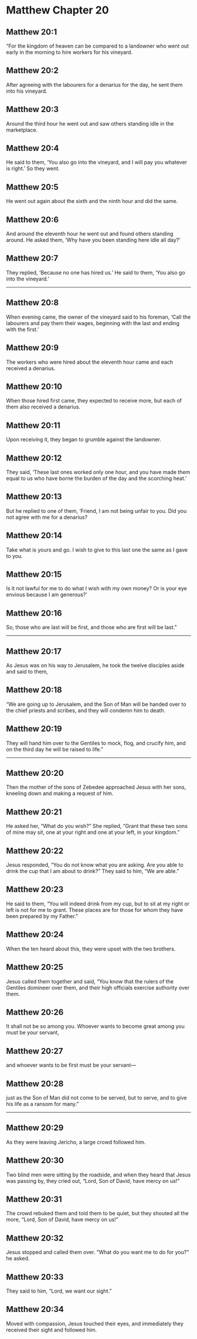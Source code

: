 # Matthew Chapter 20

## Matthew 20:1

“For the kingdom of heaven can be compared to a landowner who went out early in the morning to hire workers for his vineyard.

## Matthew 20:2

After agreeing with the labourers for a denarius for the day, he sent them into his vineyard.

## Matthew 20:3

Around the third hour he went out and saw others standing idle in the marketplace.

## Matthew 20:4

He said to them, ‘You also go into the vineyard, and I will pay you whatever is right.’ So they went.

## Matthew 20:5

He went out again about the sixth and the ninth hour and did the same.

## Matthew 20:6

And around the eleventh hour he went out and found others standing around. He asked them, ‘Why have you been standing here idle all day?’

## Matthew 20:7

They replied, ‘Because no one has hired us.’ He said to them, ‘You also go into the vineyard.’

---

## Matthew 20:8

When evening came, the owner of the vineyard said to his foreman, ‘Call the labourers and pay them their wages, beginning with the last and ending with the first.’

## Matthew 20:9

The workers who were hired about the eleventh hour came and each received a denarius.

## Matthew 20:10

When those hired first came, they expected to receive more, but each of them also received a denarius.

## Matthew 20:11

Upon receiving it, they began to grumble against the landowner.

## Matthew 20:12

They said, ‘These last ones worked only one hour, and you have made them equal to us who have borne the burden of the day and the scorching heat.’

## Matthew 20:13

But he replied to one of them, ‘Friend, I am not being unfair to you. Did you not agree with me for a denarius?

## Matthew 20:14

Take what is yours and go. I wish to give to this last one the same as I gave to you.

## Matthew 20:15

Is it not lawful for me to do what I wish with my own money? Or is your eye envious because I am generous?’

## Matthew 20:16

So, those who are last will be first, and those who are first will be last.”

---

## Matthew 20:17

As Jesus was on his way to Jerusalem, he took the twelve disciples aside and said to them,

## Matthew 20:18

“We are going up to Jerusalem, and the Son of Man will be handed over to the chief priests and scribes, and they will condemn him to death.

## Matthew 20:19

They will hand him over to the Gentiles to mock, flog, and crucify him, and on the third day he will be raised to life.”

---

## Matthew 20:20

Then the mother of the sons of Zebedee approached Jesus with her sons, kneeling down and making a request of him.

## Matthew 20:21

He asked her, “What do you wish?” She replied, “Grant that these two sons of mine may sit, one at your right and one at your left, in your kingdom.”

## Matthew 20:22

Jesus responded, “You do not know what you are asking. Are you able to drink the cup that I am about to drink?” They said to him, “We are able.”

## Matthew 20:23

He said to them, “You will indeed drink from my cup, but to sit at my right or left is not for me to grant. These places are for those for whom they have been prepared by my Father.”

## Matthew 20:24

When the ten heard about this, they were upset with the two brothers.

## Matthew 20:25

Jesus called them together and said, “You know that the rulers of the Gentiles domineer over them, and their high officials exercise authority over them.

## Matthew 20:26

It shall not be so among you. Whoever wants to become great among you must be your servant,

## Matthew 20:27

and whoever wants to be first must be your servant—

## Matthew 20:28

just as the Son of Man did not come to be served, but to serve, and to give his life as a ransom for many.”

---

## Matthew 20:29

As they were leaving Jericho, a large crowd followed him.

## Matthew 20:30

Two blind men were sitting by the roadside, and when they heard that Jesus was passing by, they cried out, “Lord, Son of David, have mercy on us!”

## Matthew 20:31

The crowd rebuked them and told them to be quiet, but they shouted all the more, “Lord, Son of David, have mercy on us!”

## Matthew 20:32

Jesus stopped and called them over. “What do you want me to do for you?” he asked.

## Matthew 20:33

They said to him, “Lord, we want our sight.”

## Matthew 20:34

Moved with compassion, Jesus touched their eyes, and immediately they received their sight and followed him.
